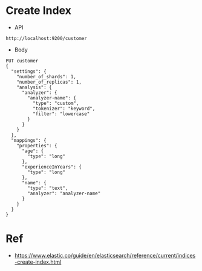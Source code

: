 # Create Index

- API

```
http://localhost:9200/customer
```

- Body

```
PUT customer
{
  "settings": {
    "number_of_shards": 1,
    "number_of_replicas": 1,
    "analysis": {
      "analyzer": {
        "analyzer-name": {
          "type": "custom",
          "tokenizer": "keyword",
          "filter": "lowercase"
        }
      }
    }
  },
  "mappings": {
    "properties": {
      "age": {
        "type": "long"
      },
      "experienceInYears": {
        "type": "long"
      },
      "name": {
        "type": "text",
        "analyzer": "analyzer-name"
      }
    }
  }
}
```

# Ref

- https://www.elastic.co/guide/en/elasticsearch/reference/current/indices-create-index.html
